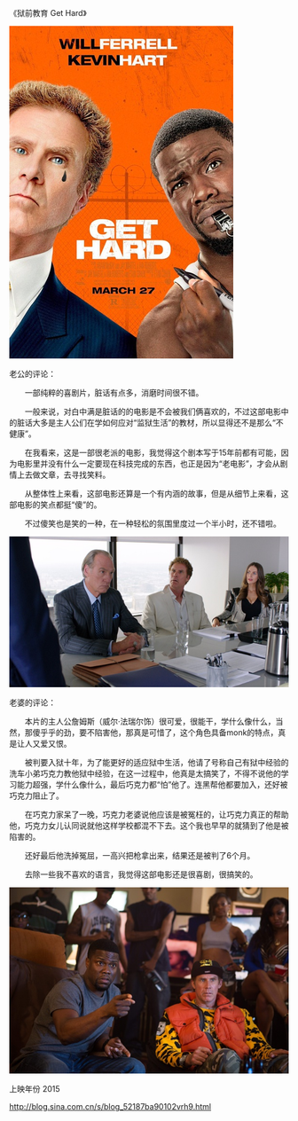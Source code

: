 《狱前教育 Get Hard》

			
![](./img/001vda4xzy6SSBjfZHt13&690.jpg)


老公的评论：

　　一部纯粹的喜剧片，脏话有点多，消磨时间很不错。


　　一般来说，对白中满是脏话的的电影是不会被我们俩喜欢的，不过这部电影中的脏话大多是主人公们在学如何应对“监狱生活”的教材，所以显得还不是那么“不健康”。


　　在我看来，这是一部很老派的电影，我觉得这个剧本写于15年前都有可能，因为电影里并没有什么一定要现在科技完成的东西，也正是因为“老电影”，才会从剧情上去做文章，去寻找笑料。

　　从整体性上来看，这部电影还算是一个有内涵的故事，但是从细节上来看，这部电影的笑点都挺“傻”的。

　　不过傻笑也是笑的一种，在一种轻松的氛围里度过一个半小时，还不错啦。

![](./img/001vda4xzy6SSBjX9H9cf&690.jpg)


老婆的评论：


　　本片的主人公詹姆斯（威尔·法瑞尔饰）很可爱，很能干，学什么像什么，当然，那傻乎乎的劲，要不陷害他，那真是可惜了，这个角色具备monk的特点，真是让人又爱又恨。


　　被判要入狱十年，为了能更好的适应狱中生活，他请了号称自己有狱中经验的洗车小弟巧克力教他狱中经验，在这一过程中，他真是太搞笑了，不得不说他的学习能力超强，学什么像什么，最后巧克力都“怕”他了。连黑帮他都要加入，还好被巧克力阻止了。


　　在巧克力家呆了一晚，巧克力老婆说他应该是被冤枉的，让巧克力真正的帮助他，巧克力女儿认同说就他这样学校都混不下去。这个我也早早的就猜到了他是被陷害的。

　　还好最后他洗掉冤屈，一高兴把枪拿出来，结果还是被判了6个月。

　　去除一些我不喜欢的语言，我觉得这部电影还是很喜剧，很搞笑的。

![](./img/001vda4xzy6SSBmaYzA7e&690.jpg)




上映年份 2015							
		
http://blog.sina.com.cn/s/blog_52187ba90102vrh9.html
